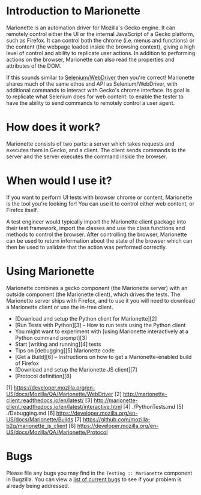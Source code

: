 Introduction to Marionette
==========================

Marionette is an automation driver for Mozilla's Gecko engine.
It can remotely control either the UI or the internal JavaScript of
a Gecko platform, such as Firefox.  It can control both the chrome
(i.e. menus and functions) or the content (the webpage loaded inside
the browsing context), giving a high level of control and ability
to replicate user actions. In addition to performing actions on the
browser, Marionette can also read the properties and attributes of
the DOM.

If this sounds similar to [Selenium/WebDriver] then you're
correct! Marionette shares much of the same ethos and API as
Selenium/WebDriver, with additional commands to interact with
Gecko's chrome interface.  Its goal is to replicate what Selenium
does for web content: to enable the tester to have the ability to
send commands to remotely control a user agent.

[Selenium/WebDriver]: https://dvcs.w3.org/hg/webdriver/raw-file/tip/webdriver-spec.html


How does it work?
=================

Marionette consists of two parts: a server which takes requests and
executes them in Gecko, and a client.  The client sends commands to
the server and the server executes the command inside the browser.


When would I use it?
====================

If you want to perform UI tests with browser chrome or content,
Marionette is the tool you're looking for!  You can use it to
control either web content, or Firefox itself.

A test engineer would typically import the Marionette client package
into their test framework, import the classes and use the class
functions and methods to control the browser.  After controlling
the browser, Marionette can be used to return information about
the state of the browser which can then be used to validate that
the action was performed correctly.


Using Marionette
================

Marionette combines a gecko component (the Marionette server) with an
outside component (the Marionette client), which drives the tests.
The Marionette server ships with Firefox, and to use it you will
need to download a Marionette client or use the in-tree client.

  * [Download and setup the Python client for Marionette][2]
  * [Run Tests with Python][3] – How to run tests using the
    Python client
  * You might want to experiment with [using Marionette interactively
    at a Python command prompt][3]
  * Start [writing and running][4] tests
  * Tips on [debugging][5] Marionette code
  * [Get a Build][6] – Instructions on how to get a Marionette-enabled
    build of Firefox
  * [Download and setup the Marionette JS client][7]
  * [Protocol definition][8]

[1] https://developer.mozilla.org/en-US/docs/Mozilla/QA/Marionette/WebDriver
[2] http://marionette-client.readthedocs.io/en/latest/
[3] http://marionette-client.readthedocs.io/en/latest/interactive.html
[4] ./PythonTests.md
[5] ./Debugging.md
[6] https://developer.mozilla.org/en-US/docs/Marionette/Builds
[7] https://github.com/mozilla-b2g/marionette_js_client
[8] https://developer.mozilla.org/en-US/docs/Mozilla/QA/Marionette/Protocol


Bugs
====

Please file any bugs you may find in the `Testing :: Marionette`
component in Bugzilla.  You can view a [list of current bugs]
to see if your problem is already being addressed.

[list of current bugs]: https://bugzilla.mozilla.org/buglist.cgi?product=Testing&component=Marionette&resolution=---&list_id=1844713
